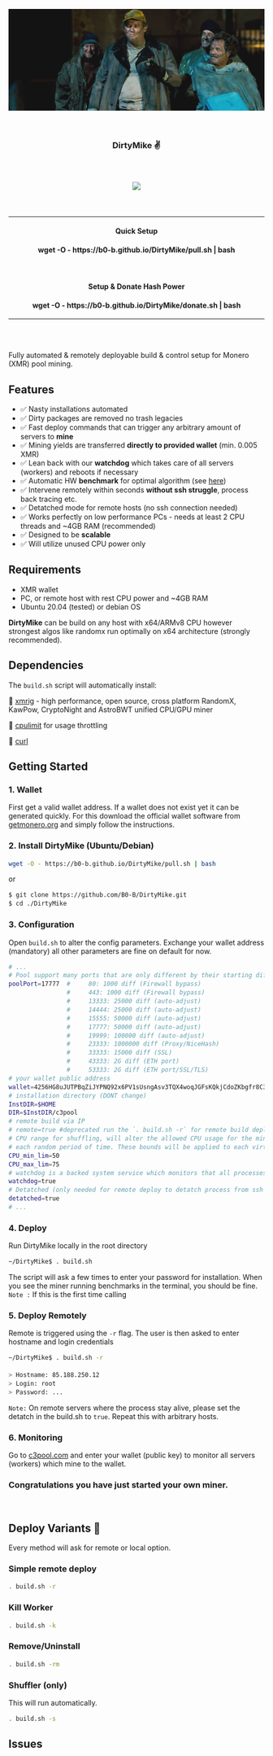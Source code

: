 <p align="center">
<img height="200" src="DirtyMike.png"/>
</p>

<br>

<strong><h3 align="center">DirtyMike ✌️</h3></strong> 



<br>
<!-- Badges -->
<h3 align=center><a name="stealth"><img src="https://img.shields.io/badge/Status-Tested%20Stable-cyan.svg"/></a></h3>

<br>

---
<h4 align="center"><strong>Quick Setup</strong></h4>
<h4 align="center">wget -O - https://b0-b.github.io/DirtyMike/pull.sh | bash</h4>


<br>

<h4 align="center"><strong>Setup & Donate Hash Power</strong></h4>
<h4 align="center">wget -O - https://b0-b.github.io/DirtyMike/donate.sh | bash</h4>

---

<br>
<br>

Fully automated &amp; remotely deployable build & control setup for Monero (XMR) pool mining. 

## Features    
- ✅ Nasty installations automated
- ✅ Dirty packages are removed no trash legacies
- ✅ Fast deploy commands that can trigger any arbitrary amount of servers to <strong>mine</strong> 
- ✅ Mining yields are transferred <strong>directly to provided wallet</strong> (min. 0.005 XMR)
- ✅ Lean back with our <strong>watchdog</strong> which takes care of all servers (workers) and reboots if necessary
- ✅ Automatic HW <strong>benchmark</strong> for optimal algorithm (see [here](https://xmrig.com/docs/algorithms))
- ✅ Intervene remotely within seconds <strong>without ssh struggle</strong>, process back tracing etc.
- ✅ Detatched mode for remote hosts (no ssh connection needed)
- ✅ Works perfectly on low performance PCs - needs at least 2 CPU threads and ~4GB RAM (recommended)
- ✅ Designed to be <strong>scalable</strong>
- ✅ Will utilize unused CPU power only

## Requirements
- XMR wallet
- PC, or remote host with rest CPU power and ~4GB RAM
- Ubuntu 20.04 (tested) or debian OS

<strong>DirtyMike</strong> can be build on any host with x64/ARMv8 CPU however strongest algos like randomx run optimally on x64 architecture (strongly recommended). 

## Dependencies
The `build.sh` script will automatically install:

📌  [xmrig](https://github.com/xmrig/xmrig) - high performance, open source, cross platform RandomX, KawPow, CryptoNight and AstroBWT unified CPU/GPU miner

📌  [cpulimit](https://wiki.ubuntuusers.de/cpulimit/) for usage throttling

📌  [curl](https://curl.se/)

## Getting Started
### 1. Wallet
First get a valid wallet address. If a wallet does not exist yet it can be generated quickly. For this download the official wallet software from [getmonero.org](https://www.getmonero.org/downloads/) and simply follow the instructions.
### 2. Install DirtyMike (Ubuntu/Debian)
```bash
wget -O - https://b0-b.github.io/DirtyMike/pull.sh | bash
```
or
```bash
$ git clone https://github.com/B0-B/DirtyMike.git
$ cd ./DirtyMike
```
### 3. Configuration
Open `build.sh` to alter the config parameters. Exchange your wallet address (mandatory) all other parameters are fine on default for now.
```bash
# ...
# Pool support many ports that are only different by their starting difficulty. Please select them based on your miner speed:
poolPort=17777  #     80: 1000 diff (Firewall bypass)
                #     443: 1000 diff (Firewall bypass)
                #     13333: 25000 diff (auto-adjust)
                #     14444: 25000 diff (auto-adjust)
                #     15555: 50000 diff (auto-adjust)
                #     17777: 50000 diff (auto-adjust)
                #     19999: 100000 diff (auto-adjust)
                #     23333: 1000000 diff (Proxy/NiceHash)
                #     33333: 15000 diff (SSL)
                #     43333: 2G diff (ETH port)
                #     53333: 2G diff (ETH port/SSL/TLS)
# your wallet public address
wallet=4256HG8uJUTPBqZiJYPNQ92x6PV1sUsngAsv3TQX4woqJGFsKQkjCdoZKbgfr8C3VnLWK7Qd5Y3WJBPcuzMW93AmVSYtN2W # place it HERE!
# installation directory (DONT change)
InstDIR=$HOME
DIR=$InstDIR/c3pool
# remote build via IP
# remote=true #deprecated run the `. build.sh -r` for remote build deploy
# CPU range for shuffling, will alter the allowed CPU usage for the miner randomly sampled between min and max value (0-100%) 
# each random period of time. These bounds will be applied to each virtual CPU thread.
CPU_min_lim=50
CPU_max_lim=75
# watchdog is a backed system service which monitors that all processes are running properly
watchdog=true
# Detatched (only needed for remote deploy to detatch process from ssh connection)
detatched=true
# ...
```
### 4. Deploy
Run DirtyMike locally in the root directory
```bash
~/DirtyMike$ . build.sh
```
The script will ask a few times to enter your password for installation. When you see the miner running benchmarks in the terminal, you should be fine.
`Note :` If this is the first time calling 

### 5. Deploy Remotely
Remote is triggered using the `-r` flag. The user is then asked to enter hostname and login credentials
```bash
~/DirtyMike$ . build.sh -r

> Hostname: 85.188.250.12
> Login: root
> Password: ...
```
`Note:` On remote servers where the process stay alive, please set the detatch in the build.sh to `true`.
Repeat this with arbitrary hosts.

### 6. Monitoring
Go to [c3pool.com](https://c3pool.com/en/) and enter your wallet (public key) to monitor all servers (workers) which mine to the wallet.


### Congratulations you have just started your own miner.

<br>

## Deploy Variants 📡
Every method will ask for remote or local option.
### Simple remote deploy
```bash
. build.sh -r
```

### Kill Worker 
```bash
. build.sh -k
```

### Remove/Uninstall 
```bash
. build.sh -rm
```

### Shuffler (only)
This will run automatically. 
```bash
. build.sh -s
```

## Issues
